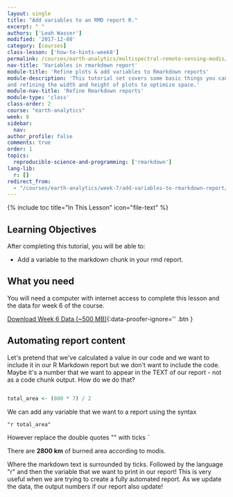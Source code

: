 ```yaml
---
layout: single
title: "Add variables to an RMD report R."
excerpt: " "
authors: ['Leah Wasser']
modified: '2017-12-08'
category: [courses]
class-lesson: ['how-to-hints-week8']
permalink: /courses/earth-analytics/multispectral-remote-sensing-modis/add-variables-to-rmarkdown-report/
nav-title: 'Variables in rmarkdown report'
module-title: 'Refine plots & add variables to Rmarkdown reports'
module-description: 'This tutorial set covers some basic things you can do to refine your plots in Rmarkdown document. It covers plotting in grids, adding titles to plotRGB() plots
and refining the width and height of plots to optimize space.'
module-nav-title: 'Refine Rmarkdown reports'
module-type: 'class'
class-order: 2
course: "earth-analytics"
week: 8
sidebar:
  nav:
author_profile: false
comments: true
order: 1
topics:
  reproducible-science-and-programming: ['rmarkdown']
lang-lib:
  r: []
redirect_from:
  - "/courses/earth-analytics/week-7/add-variables-to-rmarkdown-report/"
---
```


{% include toc title="In This Lesson" icon="file-text" %}

<div class='notice--success' markdown="1">

## <i class="fa fa-graduation-cap" aria-hidden="true"></i> Learning Objectives

After completing this tutorial, you will be able to:

* Add a variable to the markdown chunk in your rmd report.

## <i class="fa fa-check-square-o fa-2" aria-hidden="true"></i> What you need

You will need a computer with internet access to complete this lesson and the
data for week 6 of the course.

[<i class="fa fa-download" aria-hidden="true"></i> Download Week 6 Data (~500 MB)](https://ndownloader.figshare.com/files/7677208){:data-proofer-ignore='' .btn }
</div>




## Automating report content

Let's pretend that we've calculated a value in our code and we want to include
it in our R Markdown report but we don't want to include the code. Maybe it's a
number that we want to appear in the TEXT of our report - not as a code chunk
output. How do we do that?



```r

total_area <- (800 * 7) / 2
```

We can add any variable that we want to a report using the syntax

`"r total_area"`

However replace the double quotes "" with ticks <kbd>`</kbd>


There are **2800 km** of burned area according to modis.

Where the markdown text is surrounded by ticks. Followed by the language "r"
and then the variable that we want to print in our report! This is very useful
when we are trying to create a fully automated report. As we update the data,
the output numbers if our report also update!
